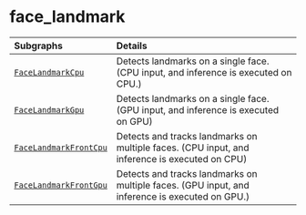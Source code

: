 # face_landmark

Subgraphs|Details
:--- | :---
[`FaceLandmarkCpu`](https://github.com/google-ai-edge/mediapipe/tree/master/mediapipe/modules/face_landmark/face_landmark_cpu.pbtxt)| Detects landmarks on a single face. (CPU input, and inference is executed on CPU.)
[`FaceLandmarkGpu`](https://github.com/google-ai-edge/mediapipe/tree/master/mediapipe/modules/face_landmark/face_landmark_gpu.pbtxt)| Detects landmarks on a single face. (GPU input, and inference is executed on GPU)
[`FaceLandmarkFrontCpu`](https://github.com/google-ai-edge/mediapipe/tree/master/mediapipe/modules/face_landmark/face_landmark_front_cpu.pbtxt)| Detects and tracks landmarks on multiple faces. (CPU input, and inference is executed on CPU)
[`FaceLandmarkFrontGpu`](https://github.com/google-ai-edge/mediapipe/tree/master/mediapipe/modules/face_landmark/face_landmark_front_gpu.pbtxt)| Detects and tracks landmarks on multiple faces. (GPU input, and inference is executed on GPU.)

